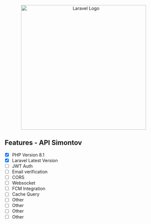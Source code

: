 <p align="center"><a href="https://laravel.com" target="_blank"><img src="https://www.vepronusapersada.com/wp-content/uploads/2020/07/logo-web-vepro-nusa-persada.png" width="400" alt="Laravel Logo"></a></p>

## Features - API Simontov

- [x] PHP Version 8.1
- [x] Laravel Latest Version
- [ ] JWT Auth
- [ ] Email verification
- [ ] CORS
- [ ] Websocket
- [ ] FCM Integration
- [ ] Cache Query
- [ ] Other
- [ ] Other
- [ ] Other
- [ ] Other
